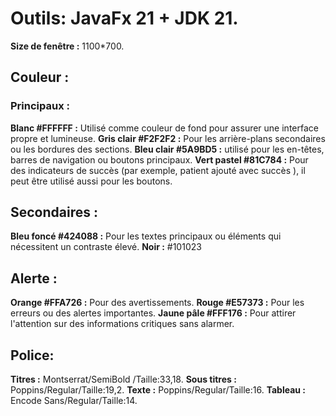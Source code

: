 # Outils: JavaFx 21 + JDK 21.


**Size de fenêtre :** 1100*700.

## Couleur :
  ### Principaux :
  **Blanc #FFFFFF :** Utilisé comme couleur de fond pour assurer une interface propre et lumineuse.
  **Gris clair #F2F2F2 :** Pour les arrière-plans secondaires ou les bordures des sections.
  **Bleu clair #5A9BD5 :** utilisé pour les en-têtes, barres de navigation ou boutons principaux.
  **Vert pastel #81C784 :** Pour des indicateurs de succès (par exemple, patient ajouté avec succès ), il peut être utilisé aussi pour les boutons.

  
## Secondaires :
  **Bleu foncé #424088 :** Pour les textes principaux ou éléments qui nécessitent un contraste élevé.
  **Noir :** #101023
  
## Alerte :
  **Orange #FFA726 :** Pour des avertissements.
  **Rouge #E57373 :** Pour les erreurs ou des alertes importantes.
  **Jaune pâle #FFF176 :** Pour attirer l'attention sur des informations critiques sans alarmer.

## Police:
  **Titres :** Montserrat/SemiBold /Taille:33,18.
  **Sous titres :** Poppins/Regular/Taille:19,2.
  **Texte :** Poppins/Regular/Taille:16.
  **Tableau :** Encode Sans/Regular/Taille:14.
